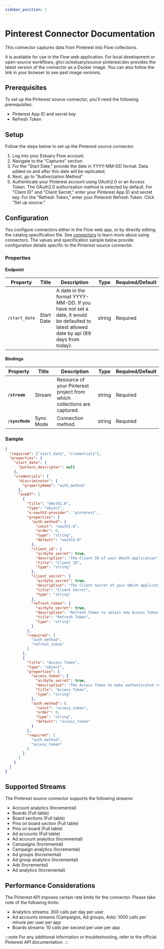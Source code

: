 ```yaml
---
sidebar_position: 1
---
```

# Pinterest Connector Documentation
This connector captures data from Pinterest into Flow collections.

It is available for use in the Flow web application. For local development or open-source workflows, ghcr.io/estuary/source-pinterest:dev provides the latest version of the connector as a Docker image. You can also follow the link in your browser to see past image versions.

## Prerequisites
To set up the Pinterest source connector, you'll need the following prerequisites:

* Pinterest App ID and secret key
* Refresh Token

## Setup
Follow the steps below to set up the Pinterest source connector.

1. Log into your Estuary Flow account.
2. Navigate to the "Captures" section
3. For the "Start Date," provide the date in YYYY-MM-DD format. Data added on and after this date will be replicated.
4. Next, go to "Authorization Method"
5. Authenticate your Pinterest account using OAuth2.0 or an Access Token. The OAuth2.0 authorization method is selected by default. For "Client ID" and "Client Secret," enter your Pinterest App ID and secret key. For the "Refresh Token," enter your Pinterest Refresh Token.
Click "Set up source."

## Configuration
You configure connectors either in the Flow web app, or by directly editing the catalog specification file. See [connectors](https://docs.estuary.dev/concepts/connectors/#using-connectors) to learn more about using connectors. The values and specification sample below provide configuration details specific to the Pinterest source connector.

### Properties

#### Endpoint
| Property      | Title      | Description                                                                                                                            | Type   | Required/Default |
| ------------- | ---------- | -------------------------------------------------------------------------------------------------------------------------------------- | ------ | ---------------- |
| `/start_date` | Start Date | A date in the format YYYY-MM-DD. If you have not set a date, it would be defaulted to latest allowed date by api (89 days from today). | string | Required         |


#### Bindings

| Property        | Title     | Description                                                             | Type   | Required/Default |
| --------------- | --------- | ----------------------------------------------------------------------- | ------ | ---------------- |
| **`/stream`**   | Stream    | Resource of your Pinterest project from which collections are captured. | string | Required         |
| **`/syncMode`** | Sync Mode | Connection method.                                                      | string | Required         |


### Sample

```json
{
  "required": ["start_date", "credentials"],
  "properties": {
    "start_date": {
      "pattern_descriptor": null
    },
    "credentials": {
      "discriminator": {
        "propertyName": "auth_method"
      },
      "oneOf": [
        {
          "title": "OAuth2.0",
          "type": "object",
          "x-oauth2-provider": "pinterest",
          "properties": {
            "auth_method": {
              "const": "oauth2.0",
              "order": 0,
              "type": "string",
              "default": "oauth2.0"
            },
            "client_id": {
              "airbyte_secret": true,
              "description": "The Client ID of your OAuth application",
              "title": "Client ID",
              "type": "string"
            },
            "client_secret": {
              "airbyte_secret": true,
              "description": "The Client Secret of your OAuth application.",
              "title": "Client Secret",
              "type": "string"
            },
            "refresh_token": {
              "airbyte_secret": true,
              "description": "Refresh Token to obtain new Access Token, when it's expired.",
              "title": "Refresh Token",
              "type": "string"
            }
          },
          "required": [
            "auth_method",
            "refresh_token"
          ]
        },
        {
          "title": "Access Token",
          "type": "object",
          "properties": {
            "access_token": {
              "airbyte_secret": true,
              "description": "The Access Token to make authenticated requests.",
              "title": "Access Token",
              "type": "string"
            },
            "auth_method": {
              "const": "access_token",
              "order": 0,
              "type": "string",
              "default": "access_token"
            }
          },
          "required": [
            "auth_method",
            "access_token"
          ]
        }
      ]
    }
  }
}
```

## Supported Streams
The Pinterest source connector supports the following streams:

* Account analytics (Incremental)
* Boards (Full table)
* Board sections (Full table)
* Pins on board section (Full table)
* Pins on board (Full table)
* Ad accounts (Full table)
* Ad account analytics (Incremental)
* Campaigns (Incremental)
* Campaign analytics (Incremental)
* Ad groups (Incremental)
* Ad group analytics (Incremental)
* Ads (Incremental)
* Ad analytics (Incremental)

## Performance Considerations
The Pinterest API imposes certain rate limits for the connector. Please take note of the following limits:

* Analytics streams: 300 calls per day per user
* Ad accounts streams (Campaigns, Ad groups, Ads): 1000 calls per minute per user per app
* Boards streams: 10 calls per second per user per app

:::note
For any additional information or troubleshooting, refer to the official Pinterest API documentation.
:::